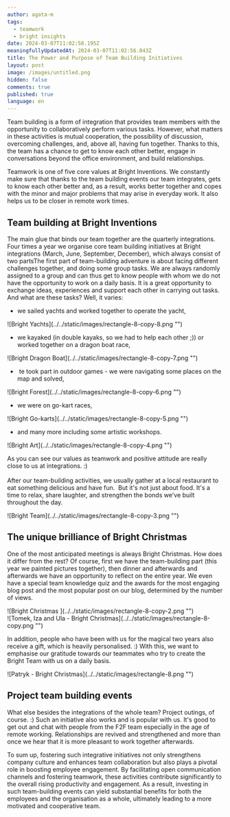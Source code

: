 ```yaml
---
author: agata-m
tags:
  - teamwork
  - bright insights
date: 2024-03-07T11:02:58.195Z
meaningfullyUpdatedAt: 2024-03-07T11:02:56.043Z
title: The Power and Purpose of Team Building Initiatives
layout: post
image: /images/untitled.png
hidden: false
comments: true
published: true
language: en
---
```

Team building is a form of integration that provides team members with the opportunity to collaboratively perform various tasks. However, what matters in these activities is mutual cooperation, the possibility of discussion, overcoming challenges, and, above all, having fun together. Thanks to this, the team has a chance to get to know each other better, engage in conversations beyond the office environment, and build relationships.

Teamwork is one of five core values at Bright Inventions. We constantly make sure that thanks to the team building events our team integrates, gets to know each other better and, as a result, works better together and copes with the minor and major problems that may arise in everyday work. It also helps us to be closer in remote work times.

## **Team building at Bright Inventions**

The main glue that binds our team together are the quarterly integrations.  Four times a year we organise core team building initiatives at Bright integrations (March, June, September, December), which always consist of two partsThe first part of team-building adventure is about facing different challenges together, and doing some group tasks. We are always randomly assigned to a group and can thus get to know people with whom we do not have the opportunity to work on a daily basis. It is a great opportunity to exchange ideas, experiences and support each other in carrying out tasks. And what are these tasks? Well, it varies: 

* we sailed yachts and worked together to operate the yacht,

<div className="image">![Bright Yachts](../../static/images/rectangle-8-copy-8.png "")</div>

* we kayaked (in double kayaks, so we had to help each other ;)) or worked together on a dragon boat race,

<div className="image">![Bright Dragon Boat](../../static/images/rectangle-8-copy-7.png "")</div>

*  te took part in outdoor games - we were navigating some places on the map and solved,

<div className="image">![Bright Forest](../../static/images/rectangle-8-copy-6.png "")</div>

* we were on go-kart races,

<div className="image">![Bright Go-karts](../../static/images/rectangle-8-copy-5.png "")</div>

* and many more including some artistic workshops.

<div className="image">![Bright Art](../../static/images/rectangle-8-copy-4.png "")</div>

As you can see our values as teamwork and positive attitude are really close to us at integrations. :)\
\
After our team-building activities, we usually gather at a local restaurant to eat something delicious and have fun.  But it's not just about food. It's a time to relax, share laughter, and strengthen the bonds we've built throughout the day.

<div className="image">![Bright Team](../../static/images/rectangle-8-copy-3.png "")</div>

## The unique brilliance of Bright Christmas

One of the most anticipated meetings is always Bright Christmas. How does it differ from the rest? Of course, first we have the team-building part (this year we painted pictures together), then dinner and afterwards and afterwards we have an opportunity to reflect on the entire year. We even have a special team knowledge quiz and the awards for the most engaging blog post and the most popular post on our blog, determined by the number of views.



<div className="image">![Bright Christmas ](../../static/images/rectangle-8-copy-2.png "")</div>

<div className="image">![Tomek, Iza and Ula - Bright Christmas](../../static/images/rectangle-8-copy.png "")</div>

In addition, people who have been with us for the magical two years also receive a gift, which is heavily personalised. :) With this, we want to emphasise our gratitude towards our teammates who try to create the Bright Team with us on a daily basis.

<div className="image">![Patryk - Bright Christmas](../../static/images/rectangle-8.png "")</div>

## Project team building events

What else besides the integrations of the whole team? Project outings, of course. :) Such an initiative also works and is popular with us. It's good to get out and chat with people from the F2F team especially in the age of remote working. Relationships are revived and strengthened and more than once we hear that it is more pleasant to work together afterwards.

To sum up, fostering such integrative initiatives not only strengthens company culture and enhances team collaboration but also plays a pivotal role in boosting employee engagement. By facilitating open communication channels and fostering teamwork, these activities contribute significantly to the overall rising productivity and engagement. As a result, investing in such team-building events can yield substantial benefits for both the employees and the organisation as a whole, ultimately leading to a more motivated and cooperative team.
